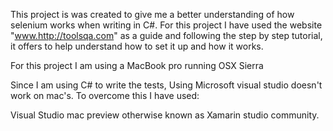 This project is was created to give me a better understanding of how selenium works when writing in C#.
For this project I have used the website "www.http://toolsqa.com" as a guide
and following the step by step tutorial, it offers to help understand how to set it up and how it works.

For this project I am using a MacBook pro running OSX Sierra

Since I am using C# to write the tests, Using Microsoft visual studio doesn't work on mac's. To overcome this I have used:

Visual Studio mac preview otherwise known as Xamarin studio community. 
